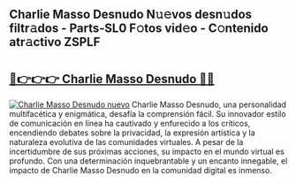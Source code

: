 ## Charlie Masso Desnudo N𝚞𝚎vos desn𝚞dos filtr𝚊dos - Parts-SL0 F𝚘tos vid𝚎o - C𝚘ntenido atr𝚊ctivo ZSPLF

# <h2><a href="http://mb24d4.tromn.icu/?c=Charlie+Masso+Desnudo">🔗👉👉👉 Charlie Masso Desnudo 🔗🔗</a></h2>

[![Charlie Masso Desnudo nuevo](https://i.imgur.com/pEAQMta.gif)](http://mb24d4.tromn.icu/?c=Charlie+Masso+Desnudo)
Charlie Masso Desnudo, una personalidad multifacética y enigmática, desafía la comprensión fácil. Su innovador estilo de comunicación en línea ha cautivado y enfurecido a los críticos, encendiendo debates sobre la privacidad, la expresión artística y la naturaleza evolutiva de las comunidades virtuales. A pesar de la incertidumbre de sus próximas acciones, su impacto en el mundo virtual es profundo. Con una determinación inquebrantable y un encanto innegable, el impacto de Charlie Masso Desnudo en la comunidad digital es inmenso.
